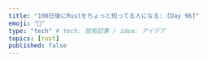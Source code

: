 ```yaml
---
title: "100日後にRustをちょっと知ってる人になる: [Day 96]"
emoji: "🦀"
type: "tech" # tech: 技術記事 / idea: アイデア
topics: [rust]
published: false
---
```

